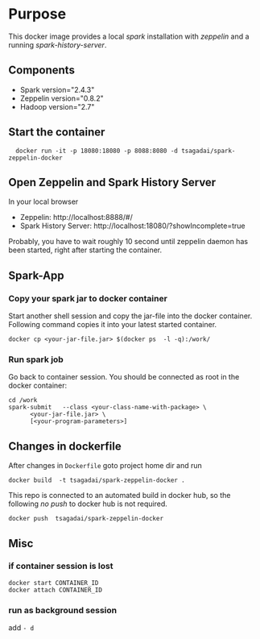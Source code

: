 # Purpose 

This docker image provides a local *spark* installation with *zeppelin* and a running *spark-history-server*.

## Components
- Spark version="2.4.3"
- Zeppelin version="0.8.2"
- Hadoop version="2.7"
 
## Start the container
```
  docker run -it -p 18080:18080 -p 8088:8080 -d tsagadai/spark-zeppelin-docker
```

## Open Zeppelin and Spark History Server  

In your local browser 
- Zeppelin: http://localhost:8888/#/
- Spark History Server: http://localhost:18080/?showIncomplete=true

Probably, you have to wait roughly 10 second until zeppelin daemon has been started, right after starting the container.



## Spark-App
 
### Copy your spark jar to docker container

Start another shell session and copy the jar-file into the docker container.
Following command copies it into your latest started container.
```
docker cp <your-jar-file.jar> $(docker ps  -l -q):/work/
```


###  Run spark job

Go back to container session. You should be connected as root in the docker container:

```
cd /work
spark-submit   --class <your-class-name-with-package> \
      <your-jar-file.jar> \
      [<your-program-parameters>]
```
 

## Changes in dockerfile
 
After changes in `Dockerfile` goto project home dir and run
```
docker build  -t tsagadai/spark-zeppelin-docker .
```

This repo is connected to an automated build in docker hub, so the following *no push* to docker hub is not required.
```
docker push  tsagadai/spark-zeppelin-docker
```


## Misc

### if container session is lost
```
docker start CONTAINER_ID
docker attach CONTAINER_ID
```

### run as background session
add `- d`
